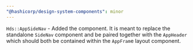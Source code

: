 ```yaml
---
"@hashicorp/design-system-components": minor
---
```


`Hds::AppSideNav` - Added the component. It is meant to replace the standalone `SideNav` component and be paired together with the `AppHeader` which should both be contained within the `AppFram`e layout component.
